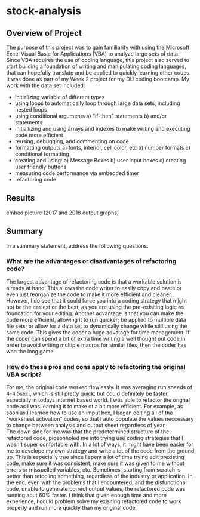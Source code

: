 # stock-analysis
## Overview of Project
The purpose of this project was to gain familiarity with using the Microsoft Excel Visual Basic for Applications (VBA) to analyze large sets of data. Since VBA requires the use of coding language, this project also served  to start building a foundation of writing and manipulating coding languages, that can hopefully translate and be applied to quickly learning other codes.  It was done as part of my Week 2 project for my DU coding bootcamp.  My work with the data set included:

* initializing variable of different types
* using loops to automatically loop through large data sets, including nested loops
* using conditional arguments
  a) "if-then" statements
  b) and/or statements
* initiallizing and using arrays and indexes to make writing and executing code more efficient
* reusing, debugging, and commenting on code
* formatting outputs
    a) fonts, interior, cell color, etc
    b) number formats
    c) conditional formatting
* creating and using:
    a) Message Boxes
    b) user input boxes
    c) creating user friendly buttons
* measuring code performance via embedded timer
* refactoring code


## Results

embed picture (2017 and 2018 output graphs)

## Summary
In a summary statement, address the following questions.
### **What are the advantages or disadvantages of refactoring code?**
The largest advantage of refactoring code is that a workable solution is already at hand.  This allows the code writer to easily copy and paste or even just reorganize the code to make it more efficient and cleaner.  However, I do see that it could force you into a coding strategy that might not be the easiest or the best, as you are using the pre-exisiting logic as foundation for your editing.
Another advantage is that you can make the code more efficient, allowing it to run quicker; be applied to multiple data file sets; or allow for a data set to dynamically change while still using the same code.  This gives the coder a huge advatage for time management.  If the coder can spend a bit of extra time writing a well thought out code in order to avoid writing multiple macros for similar files, then the coder has won the long game.

### **How do these pros and cons apply to refactoring the original VBA script?**
For me, the original code worked flawlessly.  It was averaging run speeds of 4-4.5sec., which is still pretty quick, but could definitely be faster, especially in todays internet based world.  I was able to refactor the orignal code as I was learning it to make ot a bit more efficient.  For example, as soon as I learned how to use an imput box, I began editing all of the "worksheet activation" codes, so that I auto populate the values neccessary to change between analysis and output sheet regardless of year.  
The down side for me was that the predetermined structure of the refactored code, pigeonholed me into trying use coding strategies that I wasn't super confortable with.  In a lot of ways, it might have been easier for me to develope my own strategy and write a lot of the code from the ground up.  This is especially true since I spent a lot of time trying edit prexisting code, make sure it was consistent, make sure it was given to me without errors or misspelled variables, etc.  Sometimes, starting from scratch is better than retooling something, regardless of the industry or application.
In the end, even with the problems that I encountered, and the disfunctional code, unable to generate correct output values, the refactored code was running aout 60% faster.  I think that given enough time and more experience, I could problem solve my exisiting refactored code to work properly and run more quickly than my original code.

